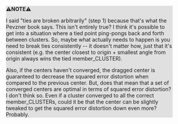 <div style="margin:2em; background-color: #e0e0e0;">

<strong>⚠️NOTE️️️⚠️</strong>

I said "ties are broken arbitrarily" (step 1) because that's what the Pevzner book says. This isn't entirely true? I think it's possible to get into a situation where a tied point ping-pongs back and forth between clusters. So, maybe what actually needs to happen is you need to break ties consistently -- it doesn't matter how, just that it's consistent (e.g. the center closest to origin + smallest angle from origin always wins the tied member_CLUSTER).

Also, if the centers haven't converged, the dragged center is guaranteed to decrease the squared error distortion when compared to the previous center. But, does that mean that a set of converged centers are optimal in terms of squared error distortion? I don't think so. Even if a cluster converged to all the correct member_CLUSTERs, could it be that the center can be slightly tweaked to get the squared error distortion down even more? Probably.
</div>

